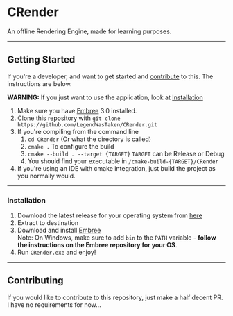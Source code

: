 # CRender

An offline Rendering Engine, made for learning purposes.

***
## Getting Started
If you're a developer, and want to get started and [contribute](#Contributing) to this. The instructions are below.

**WARNING:** If you just want to use the application, look at [Installation](#Installation)

1) Make sure you have [Embree](https://github.com/embree/embree) 3.0 installed.
2) Clone this repository with `git clone https://github.com/LegendWasTaken/CRender.git`
3) If you're compiling from the command line
    1) `cd CRender` (Or what the directory is called)
    2) `cmake .` To configure the build
    3) `cmake --build . --target {TARGET}` `TARGET` can be Release or Debug
    4) You should find your executable in `/cmake-build-{TARGET}/CRender`
4) If you're using an IDE with cmake integration, just build the project as you normally would.

***
### Installation

1) Download the latest release for your operating system from [here](https://github.com/LegendWasTaken/CRender/releases)
2) Extract to destination
3) Download and install [Embree](https://github.com/embree/embree/releases/tag/v3.13.0)
<br />Note: On Windows, make sure to add `bin` to the  `PATH` variable - **follow the instructions on the Embree repository for your OS**. 
5) Run `CRender.exe` and enjoy!

***
## Contributing

If you would like to contribute to this repository, just make a half decent PR. I have no requirements for now...
